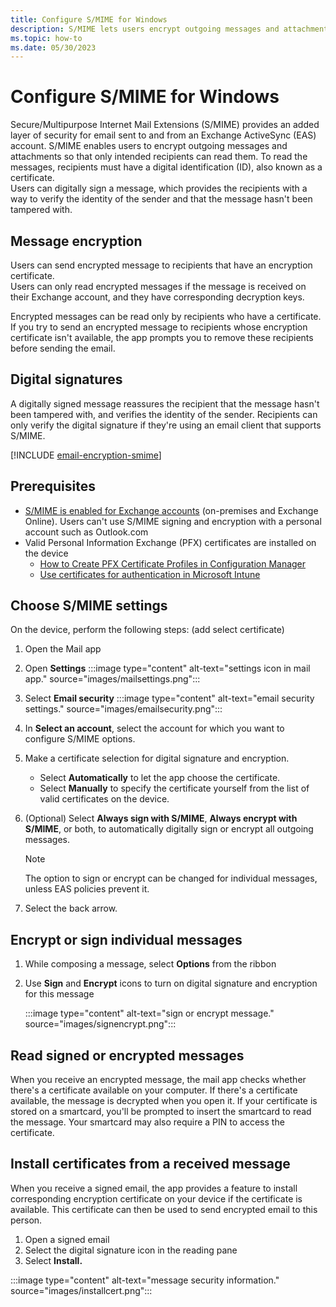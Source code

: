 ```yaml
---
title: Configure S/MIME for Windows
description: S/MIME lets users encrypt outgoing messages and attachments so that only intended recipients with a digital ID, also known as a certificate, can read them. Learn how to configure S/MIME for Windows.
ms.topic: how-to
ms.date: 05/30/2023
---
```



# Configure S/MIME for Windows

Secure/Multipurpose Internet Mail Extensions (S/MIME) provides an added layer of security for email sent to and from an Exchange ActiveSync (EAS) account. S/MIME enables users to encrypt outgoing messages and attachments so that only intended recipients can read them. To read the messages, recipients must have a digital identification (ID), also known as a certificate.\
Users can digitally sign a message, which provides the recipients with a way to verify the identity of the sender and that the message hasn't been tampered with.

## Message encryption

Users can send encrypted message to recipients that have an encryption certificate.\
Users can only read encrypted messages if the message is received on their Exchange account, and they have corresponding decryption keys.

Encrypted messages can be read only by recipients who have a certificate. If you try to send an encrypted message to recipients whose encryption certificate isn't available, the app prompts you to remove these recipients before sending the email.

## Digital signatures

A digitally signed message reassures the recipient that the message hasn't been tampered with, and verifies the identity of the sender. Recipients can only verify the digital signature if they're using an email client that supports S/MIME.

[!INCLUDE [email-encryption-smime](../../../includes/licensing/email-encryption-smime.md)]

## Prerequisites

- [S/MIME is enabled for Exchange accounts](/exchange/security-and-compliance/smime-exo/smime-exo) (on-premises and Exchange Online). Users can't use S/MIME signing and encryption with a personal account such as Outlook.com
- Valid Personal Information Exchange (PFX) certificates are installed on the device
  - [How to Create PFX Certificate Profiles in Configuration Manager](/previous-versions/system-center/system-center-2012-R2/mt131410(v=technet.10))
  - [Use certificates for authentication in Microsoft Intune](/mem/intune/protect/certificates-configure)

## Choose S/MIME settings

On the device, perform the following steps: (add select certificate)

1.  Open the Mail app
1.  Open **Settings**
    :::image type="content" alt-text="settings icon in mail app." source="images/mailsettings.png":::
1.  Select **Email security**
    :::image type="content" alt-text="email security settings." source="images/emailsecurity.png":::
1.  In **Select an account**, select the account for which you want to configure S/MIME options.
1.  Make a certificate selection for digital signature and encryption.
    - Select **Automatically** to let the app choose the certificate.
    - Select **Manually** to specify the certificate yourself from the list of valid certificates on the device.
1.  (Optional) Select **Always sign with S/MIME**, **Always encrypt with S/MIME**, or both, to automatically digitally sign or encrypt all outgoing messages.

    > [!NOTE]
    > The option to sign or encrypt can be changed for individual messages, unless EAS policies prevent it.

1.  Select the back arrow.

## Encrypt or sign individual messages

1.  While composing a message, select **Options** from the ribbon
1.  Use **Sign** and **Encrypt** icons to turn on digital signature and encryption for this message

    :::image type="content" alt-text="sign or encrypt message." source="images/signencrypt.png":::

## Read signed or encrypted messages

When you receive an encrypted message, the mail app checks whether there's a certificate available on your computer. If there's a certificate available, the message is decrypted when you open it. If your certificate is stored on a smartcard, you'll be prompted to insert the smartcard to read the message. Your smartcard may also require a PIN to access the certificate.

## Install certificates from a received message

When you receive a signed email, the app provides a feature to install corresponding encryption certificate on your device if the certificate is available. This certificate can then be used to send encrypted email to this person.

1.  Open a signed email
1.  Select the digital signature icon in the reading pane
1.  Select **Install.**

  :::image type="content" alt-text="message security information." source="images/installcert.png":::
